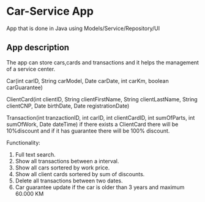 # Car-Service App
App that is done in Java using Models/Service/Repository/UI

## App description

The app can store cars,cards and transactions and it helps the management of a service center.

Car(int carID, String carModel, Date carDate, int carKm, boolean carGuarantee) 

ClientCard(int clientID, String clientFirstName, String clientLastName, String clientCNP, Date birthDate, Date registrationDate)

Transaction(int tranzactionID, int carID, int clientCardID, int sumOfParts, int sumOfWork, Date dateTime) if there exists a ClientCard there will be 10%discount and if it has guarantee there will be 100% discount.

Functionality:
1. Full text search.
2. Show all transactions between a interval.
3. Show all cars sortered by work price.
4. Show all client cards sortered by sum of discounts.
5. Delete all transactions between two dates.
6. Car guarantee update if the car is older than 3 years and maximum 60.000 KM

